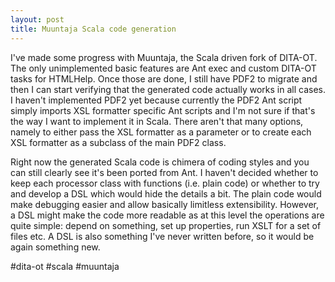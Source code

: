 ```yaml
---
layout: post
title: Muuntaja Scala code generation
---
```

I've made some progress with Muuntaja, the Scala driven fork of DITA-OT. The only unimplemented basic features are Ant exec and custom DITA-OT tasks for HTMLHelp. Once those are done, I still have PDF2 to migrate and then I can start verifying that the generated code actually works in all cases. I haven't implemented PDF2 yet because currently the PDF2 Ant script simply imports XSL formatter specific Ant scripts and I'm not sure if that's the way I want to implement it in Scala. There aren't that many options, namely to either pass the XSL formatter as a parameter or to create each XSL formatter as a subclass of the main PDF2 class.

Right now the generated Scala code is chimera of coding styles and you can still clearly see it's been ported from Ant. I haven't decided whether to keep each processor class with functions (i.e. plain code) or whether to try and develop a DSL which would hide the details a bit. The plain code would make debugging easier and allow basically limitless extensibility. However, a DSL might make the code more readable as at this level the operations are quite simple: depend on something, set up properties, run XSLT for a set of files etc. A DSL is also something I've never written before, so it would be again something new. 

\#dita-ot #scala #muuntaja